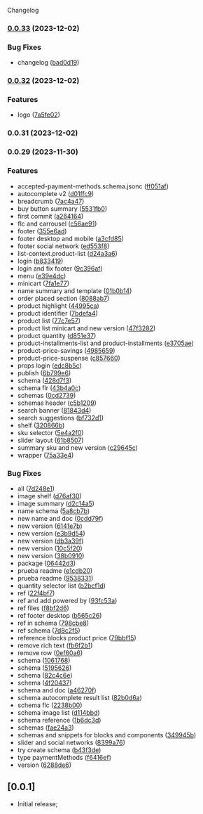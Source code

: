 Changelog
### [0.0.33](https://github.com/xGinDev/vtex-snippets/compare/v0.0.32...v0.0.33) (2023-12-02)


### Bug Fixes

* changelog ([bad0d19](https://github.com/xGinDev/vtex-snippets/commit/bad0d19ef4d1e3f390c1a1596657ce36f103f962))

### [0.0.32](https://github.com/xGinDev/vtex-snippets/compare/v0.0.31...v0.0.32) (2023-12-02)

### Features

- logo ([7a5fe02](https://github.com/xGinDev/vtex-snippets/commit/7a5fe02fa0d33b83095df886db17b40808bc6af0))

### 0.0.31 (2023-12-02)

### 0.0.29 (2023-11-30)

### Features

- accepted-payment-methods.schema.jsonc ([ff051af](https://github.com/xGinDev/vtex-snippets/commit/ff051af09035bf05787b222ca45eea892e71e8ed))
- autocomplete v2 ([d01ffc9](https://github.com/xGinDev/vtex-snippets/commit/d01ffc9a27e965ee8d3375d3108cf4063211d718))
- breadcrumb ([7ac4a47](https://github.com/xGinDev/vtex-snippets/commit/7ac4a4784c52970dcb45ab4376eab039abdb429e))
- buy button summary ([5531fb0](https://github.com/xGinDev/vtex-snippets/commit/5531fb075fc5c0997fd00671c0aea12da238894e))
- first commit ([a264164](https://github.com/xGinDev/vtex-snippets/commit/a264164785049c1196152ada7bb7720ff90d14e0))
- flc and carrousel ([c56ae91](https://github.com/xGinDev/vtex-snippets/commit/c56ae9110131bbc83cc5388d55d1bed1725fced1))
- footer ([355e6ad](https://github.com/xGinDev/vtex-snippets/commit/355e6ad2d54f6cce851d4caaf4b08823b2d3be31))
- footer desktop and mobile ([a3cfd85](https://github.com/xGinDev/vtex-snippets/commit/a3cfd85db0c37c2f610e5184892159ae62834540))
- footer social network ([ed553f8](https://github.com/xGinDev/vtex-snippets/commit/ed553f80578ddf544fb021425a390227a50dc7ad))
- list-context.product-list ([d24a3a6](https://github.com/xGinDev/vtex-snippets/commit/d24a3a618edd82e45bac3848025f37053b4c986b))
- login ([b833419](https://github.com/xGinDev/vtex-snippets/commit/b833419481384855d8000c93779e92a17770c0a2))
- login and fix footer ([9c396af](https://github.com/xGinDev/vtex-snippets/commit/9c396af3698f21e35ddeb84aa0bf5f05c1a50677))
- menu ([e39e4dc](https://github.com/xGinDev/vtex-snippets/commit/e39e4dcd81e69274078b6a483ce3d62bfb4f80fb))
- minicart ([7fa1e77](https://github.com/xGinDev/vtex-snippets/commit/7fa1e77fdafe6ab801851acb2ab109618dbeb70f))
- name summary and template ([01b0b14](https://github.com/xGinDev/vtex-snippets/commit/01b0b14f6ecf6db8541a8a67751410ed154fe590))
- order placed section ([8088ab7](https://github.com/xGinDev/vtex-snippets/commit/8088ab705d4dfaedb52d5404d530e5651de61d12))
- product highlight ([44995ca](https://github.com/xGinDev/vtex-snippets/commit/44995ca75f493f50b466a55b504e18f9217a630c))
- product identifier ([7bdefa4](https://github.com/xGinDev/vtex-snippets/commit/7bdefa4feadd43b633d026d7a47b4ed3d78bacdc))
- product list ([77c7e57](https://github.com/xGinDev/vtex-snippets/commit/77c7e571fe3efe393ab9ab503a86f2ff0147d5b2))
- product list minicart and new version ([47f3282](https://github.com/xGinDev/vtex-snippets/commit/47f3282b99837bb66b731302a626c7d8f47fe44b))
- product quantity ([d851e37](https://github.com/xGinDev/vtex-snippets/commit/d851e3795d15bd6881317bbd30e78cfd086e97c9))
- product-installments-list and product-installments ([e3705ae](https://github.com/xGinDev/vtex-snippets/commit/e3705ae66e80f857d885ed567159c32fc85e3526))
- product-price-savings ([4985659](https://github.com/xGinDev/vtex-snippets/commit/4985659f838ea67af319b1085975eedb4ce87055))
- product-price-suspense ([c857660](https://github.com/xGinDev/vtex-snippets/commit/c857660326ed775b03c156730fb9d33a8d59034f))
- props login ([edc8b5c](https://github.com/xGinDev/vtex-snippets/commit/edc8b5c8d5ef31fc54149db27a8cda8837eea41f))
- publish ([6b799e6](https://github.com/xGinDev/vtex-snippets/commit/6b799e65d1944ab5ed31ffd414de8f8b4c024b90))
- schema ([428d7f3](https://github.com/xGinDev/vtex-snippets/commit/428d7f309975f05acbc7c61d05fab120fc153eff))
- schema flr ([43b4a0c](https://github.com/xGinDev/vtex-snippets/commit/43b4a0cc5a5c99d814a88e75848e5761c70bfd7a))
- schemas ([0cd2739](https://github.com/xGinDev/vtex-snippets/commit/0cd2739f042f2726826051ce7ae676ca10d119c7))
- schemas header ([c5b1209](https://github.com/xGinDev/vtex-snippets/commit/c5b120981c7def23e6b705534687b4a2a2beea5d))
- search banner ([81843d4](https://github.com/xGinDev/vtex-snippets/commit/81843d483b3b5d143ecaab9c7b875b798e124423))
- search suggestions ([bf732d1](https://github.com/xGinDev/vtex-snippets/commit/bf732d1c2420869dc9a6f87d451c246c090f25c9))
- shelf ([320866b](https://github.com/xGinDev/vtex-snippets/commit/320866b0bfec73636cc2d57a1ba4eb56da7d7023))
- sku selector ([5e4a2f0](https://github.com/xGinDev/vtex-snippets/commit/5e4a2f0d518bd7d084fd9937a546f58e9370aa16))
- slider layout ([61b8507](https://github.com/xGinDev/vtex-snippets/commit/61b85070390fc8a48603bd4baa3b318f56ed7c3e))
- summary sku and new version ([c29645c](https://github.com/xGinDev/vtex-snippets/commit/c29645cc20e137a044efcac446f84b311de5c816))
- wrapper ([75a33e4](https://github.com/xGinDev/vtex-snippets/commit/75a33e42315deea364c610cc6ca32397b7482c79))

### Bug Fixes

- all ([7d248e1](https://github.com/xGinDev/vtex-snippets/commit/7d248e14f7e26f2223b2a2d1a27bdf76396a411e))
- image shelf ([d76af30](https://github.com/xGinDev/vtex-snippets/commit/d76af3063300854369c49ca2a402e331dd635895))
- image summary ([d2c14a5](https://github.com/xGinDev/vtex-snippets/commit/d2c14a5b6d8f9aeb1615d4c34e495fbe6ca1b98c))
- name schema ([5a8cb7b](https://github.com/xGinDev/vtex-snippets/commit/5a8cb7ba2f055ba70f748d1e800fd1d8bf54e976))
- new name and doc ([0cdd79f](https://github.com/xGinDev/vtex-snippets/commit/0cdd79f3eb6a132bf59fb691acce0097ad45e239))
- new version ([6141e7b](https://github.com/xGinDev/vtex-snippets/commit/6141e7bd07ffbf1439c3c1fa7f7cfa898a50b001))
- new version ([e3b9d54](https://github.com/xGinDev/vtex-snippets/commit/e3b9d54b5fa041d267e1e7d2be68ee0a1ecf8203))
- new version ([db3a39f](https://github.com/xGinDev/vtex-snippets/commit/db3a39fc1e35b32b367f2dfa6e94cff4449aae11))
- new version ([10c5f20](https://github.com/xGinDev/vtex-snippets/commit/10c5f20db6651f91f34caf24ed63c0f96217d30a))
- new version ([38b0910](https://github.com/xGinDev/vtex-snippets/commit/38b09104efea3c02da1b9402d84456a0b3566fb4))
- package ([06442d3](https://github.com/xGinDev/vtex-snippets/commit/06442d345145a93bf93adbb337a0d5c91df29342))
- prueba readme ([e1cdb20](https://github.com/xGinDev/vtex-snippets/commit/e1cdb2094bf1c4714356ccf548918f2f87a0d9a3))
- prueba readme ([9538331](https://github.com/xGinDev/vtex-snippets/commit/95383317c0bb097fb46f86465bf9cc1c479e3007))
- quantity selector list ([b2bcf1d](https://github.com/xGinDev/vtex-snippets/commit/b2bcf1d2f2a6de16459520b4b4a01bfd41f488fa))
- ref ([22f4bf7](https://github.com/xGinDev/vtex-snippets/commit/22f4bf7ac4857bc5375ac452a76d883d27f2af27))
- ref and add powered by ([93fc53a](https://github.com/xGinDev/vtex-snippets/commit/93fc53aae8a7493d91c0fbcd6dfe1b5d8440928b))
- ref files ([f8bf2d6](https://github.com/xGinDev/vtex-snippets/commit/f8bf2d6361322c86e30b615bc25749757200000f))
- ref footer desktop ([b565c26](https://github.com/xGinDev/vtex-snippets/commit/b565c269aa46b99f132bf35b61158dc354812e44))
- ref in schema ([798cbe8](https://github.com/xGinDev/vtex-snippets/commit/798cbe8ea2aeaecc20df8f334d792cb8cb6c18f7))
- ref schema ([7d8c2f5](https://github.com/xGinDev/vtex-snippets/commit/7d8c2f5e44aeb7a2b03d401d3a83856c54395e9e))
- reference blocks product price ([79bbf15](https://github.com/xGinDev/vtex-snippets/commit/79bbf151d6631589b33add0bc4ceb68ace9bf85a))
- remove rich text ([fb6f2b1](https://github.com/xGinDev/vtex-snippets/commit/fb6f2b1fbc7d2fdf5765e7de922859c5ade87b6a))
- remove row ([0ef60a6](https://github.com/xGinDev/vtex-snippets/commit/0ef60a6511fd7f8ebecb2d45dc313634696d2251))
- schema ([1061768](https://github.com/xGinDev/vtex-snippets/commit/1061768bda4299cdfdc3c4b231ca9cfe02a9409a))
- schema ([5195626](https://github.com/xGinDev/vtex-snippets/commit/51956263f4077fa7778c364b205c523593e22153))
- schema ([82c4c6e](https://github.com/xGinDev/vtex-snippets/commit/82c4c6e221090d2d6807da464491f60a7b4cf45c))
- schema ([4f20437](https://github.com/xGinDev/vtex-snippets/commit/4f20437f819c5b63e6e0b04d09410c9745adeb40))
- schema and doc ([a46270f](https://github.com/xGinDev/vtex-snippets/commit/a46270f3109887ecbaf8819a3b098eb9866f3657))
- schema autocomplete result list ([82b0d6a](https://github.com/xGinDev/vtex-snippets/commit/82b0d6a0aa40250646294f670b10007d9eb41c60))
- schema flc ([2238b00](https://github.com/xGinDev/vtex-snippets/commit/2238b00d40aba9096aa4e92f47be3e245a465f67))
- schema image list ([d114bbd](https://github.com/xGinDev/vtex-snippets/commit/d114bbdad446e452bbd4936afab751e779cbccb2))
- schema reference ([1b6dc3d](https://github.com/xGinDev/vtex-snippets/commit/1b6dc3d1111be70f6161f6ef04ad44ba85379b3c))
- schemas ([fae24a3](https://github.com/xGinDev/vtex-snippets/commit/fae24a342628860a59012efe049b502c24b137c5))
- schemas and snippets for blocks and components ([349945b](https://github.com/xGinDev/vtex-snippets/commit/349945bfc623a0d5534fb2ef4df563a7d887b07b))
- slider and social networks ([8399a76](https://github.com/xGinDev/vtex-snippets/commit/8399a76465b676d3413d3b50163d280fbd1e0664))
- try create schema ([b43f3de](https://github.com/xGinDev/vtex-snippets/commit/b43f3de0d1f4e0d3c550fda949d2099d4556847a))
- type paymentMethods ([f6416ef](https://github.com/xGinDev/vtex-snippets/commit/f6416effad10134fbdb13175a315b659ca039eac))
- version ([6288de6](https://github.com/xGinDev/vtex-snippets/commit/6288de6ed7900912d00818ed5ea015838139ed58))

## [0.0.1]

- Initial release;
